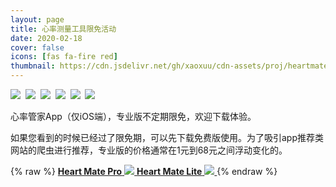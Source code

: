 ```yaml
---
layout: page
title: 心率测量工具限免活动
date: 2020-02-18
cover: false
icons: [fas fa-fire red]
thumbnail: https://cdn.jsdelivr.net/gh/xaoxuu/cdn-assets/proj/heartmate/icon.png
---
```


<fancybox>
<img src='https://cdn.jsdelivr.net/gh/xaoxuu/cdn-assets/proj/heartmate/screenshot01.jpg'>&nbsp;
<img src='https://cdn.jsdelivr.net/gh/xaoxuu/cdn-assets/proj/heartmate/screenshot02.jpg'>&nbsp;
<img src='https://cdn.jsdelivr.net/gh/xaoxuu/cdn-assets/proj/heartmate/screenshot03.jpg'>&nbsp;
<img src='https://cdn.jsdelivr.net/gh/xaoxuu/cdn-assets/proj/heartmate/screenshot04.jpg'>&nbsp;
<img src='https://cdn.jsdelivr.net/gh/xaoxuu/cdn-assets/proj/heartmate/screenshot05.jpg'>&nbsp;
<img src='https://cdn.jsdelivr.net/gh/xaoxuu/cdn-assets/proj/heartmate/screenshot06.jpg'>
</fancybox>

心率管家App（仅iOS端），专业版不定期限免，欢迎下载体验。

如果您看到的时候已经过了限免期，可以先下载免费版使用。为了吸引app推荐类网站的爬虫进行推荐，专业版的价格通常在1元到68元之间浮动变化的。

{% raw %}
<btns circle center grid3>
<a href='https://apps.apple.com/cn/app/heart-mate-pro-hrm-utility/id1463348922?ls=1'>
  <i class='fab fa-apple'></i>
  <b>Heart Mate Pro</b>
  <img src='https://cdn.jsdelivr.net/gh/xaoxuu/cdn-assets/qrcode/heartmate_pro.png'>
</a>
<a href='https://apps.apple.com/cn/app/heart-mate-lite-hrm-utility/id1475747930?ls=1'>
  <i class='fab fa-apple'></i>
  <b>Heart Mate Lite</b>
  <img src='https://cdn.jsdelivr.net/gh/xaoxuu/cdn-assets/qrcode/heartmate_lite.png'>
</a>
</btns>
{% endraw %}
